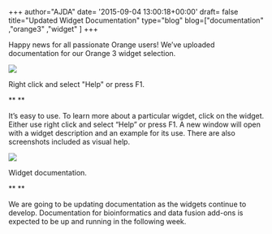 +++
author="AJDA"
date= '2015-09-04 13:00:18+00:00'
draft= false
title="Updated Widget Documentation"
type="blog"
blog=["documentation" ,"orange3" ,"widget" ]
+++

Happy news for all passionate Orange users! We’ve uploaded documentation for our Orange 3 widget selection.



![](/images/2015/09/blog2.png)

Right click and select "Help" or press F1.

** **

It’s easy to use. To learn more about a particular wigdet, click on the widget. Either use right click and select “Help” or press F1. A new window will open with a widget description and an example for its use. There are also screenshots included as visual help.



![](/images/2015/09/blog1.png)

Widget documentation.

** **

We are going to be updating documentation as the widgets continue to develop. Documentation for bioinformatics and data fusion add-ons is expected to be up and running in the following week. 
